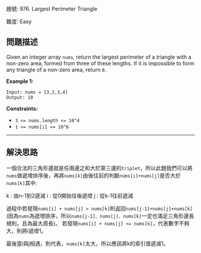 題號: 976. Largest Perimeter Triangle

難度: Easy

## 問題描述

Given an integer array `nums`, return the largest perimeter of a triangle with a non-zero area, formed from three of these lengths. If it is impossible to form any triangle of a non-zero area, return `0`.


**Example 1:**

```
Input: nums = [3,2,3,4]
Output: 10
```

**Constraints:**

- `3 <= nums.length <= 10^4`
- `1 <= nums[i] <= 10^6`


---
## 解決思路

一個合法的三角形邊就是任兩邊之和大於第三邊的`triplet`，所以此題我們可以將`nums`做遞增排序後，再將`nums[k]`由後往前的判斷`nums[i]+nums[j]`是否大於`nums[k]`其中:

k : 由n-1到2遞減
i : 從0開始往後遞增
j : 從k-1往前遞減

過程中若發現`nums[i] + nums[j] > nums[k]`則返回`nums[j-1]+nums[j]+nums[k]`(因為`nums`為遞增排序，所以`nums[j-1]、nums[j]、nums[k]`一定也滿足三角形邊長規則，且為最大周長)。
若發現`nums[i] + nums[j] <= nums[k]`，代表數字不夠大，則將i遞增1。

最後當i與j相遇，則代表，`nums[k]`太大，所以應該將k的索引值遞減1。

